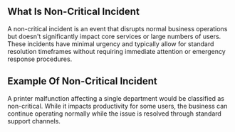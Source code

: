 ## What Is Non-Critical Incident

A non-critical incident is an event that disrupts normal business operations but doesn't significantly impact core services or large numbers of users. These incidents have minimal urgency and typically allow for standard resolution timeframes without requiring immediate attention or emergency response procedures.

## Example Of Non-Critical Incident

A printer malfunction affecting a single department would be classified as non-critical. While it impacts productivity for some users, the business can continue operating normally while the issue is resolved through standard support channels.